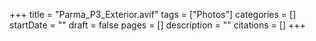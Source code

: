 +++
title = "Parma_P3_Exterior.avif"
tags = ["Photos"]
categories = []
startDate = ""
draft = false
pages = []
description = ""
citations = []
+++
